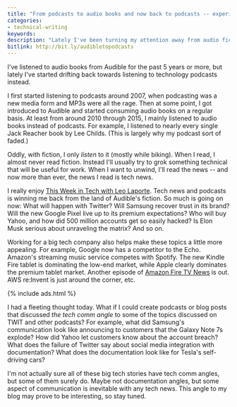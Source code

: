 ```yaml
---
title: "From podcasts to audio books and now back to podcasts -- experimenting with a new angle"
categories:
- technical-writing
keywords:
description: "Lately I've been turning my attention away from audio fiction and back into technology podcasts. I'm curious whether looking at the tech comm angle associated with technology news might provide a fruitful angle for blog posts and discussion."
bitlink: http://bit.ly/audibletopodcasts
---
```


I've listened to audio books from Audible for the past 5 years or more, but lately I've started drifting back towards listening to technology podcasts instead.

I first started listening to podcasts around 2007, when podcasting was a new media form and MP3s were all the rage. Then at some point, I got introduced to Audible and started consuming audio books on a regular basis. At least from around 2010 through 2015, I mainly listened to audio books instead of podcasts. For example, I listened to nearly every single Jack Reacher book by Lee Childs. (This is largely why my podcast sort of faded.)

Oddly, with fiction, I only *listen* to it (mostly while biking). When I read, I almost never read fiction. Instead I'll usually try to grok something technical that will be useful for work. When I want to unwind, I'll read the news -- and now more than ever, the news I read is tech news.

I really enjoy [This Week in Tech with Leo Laporte](https://twit.tv/shows/this-week-in-tech). Tech news and podcasts is winning me back from the land of Audible's fiction. So much is going on now: What will happen with Twitter? Will Samsung recover trust in its brand? Will the new Google Pixel live up to its premium expectations? Who will buy Yahoo, and how did 500 million accounts get so easily hacked? Is Elon Musk serious about unraveling the matrix? And so on.

Working for a big tech company also helps make these topics a little more appealing. For example, Google now has a competitor to the Echo. Amazon's streaming music service competes with Spotify. The new Kindle Fire tablet is dominating the low-end market, while Apple clearly dominates the premium tablet market. Another episode of [Amazon Fire TV News](http://www.aftvnews.com/) is out. AWS re:Invent is just around the corner, etc.

{% include ads.html %}

I had a fleeting thought today. What if I could create podcasts or blog posts that discussed *the tech comm angle* to some of the topics discussed on TWIT and other podcasts? For example, what did Samsung's communication look like announcing to customers that the Galaxy Note 7s explode? How did Yahoo let customers know about the account breach? What does the failure of Twitter say about social media integration with documentation? What does the documentation look like for Tesla's self-driving cars?

I'm not actually sure all of these big tech stories have tech comm angles, but some of them surely do. Maybe not documentation angles, but some aspect of communication is inevitable with any tech news. This angle to my blog may prove to be interesting, so stay tuned.
